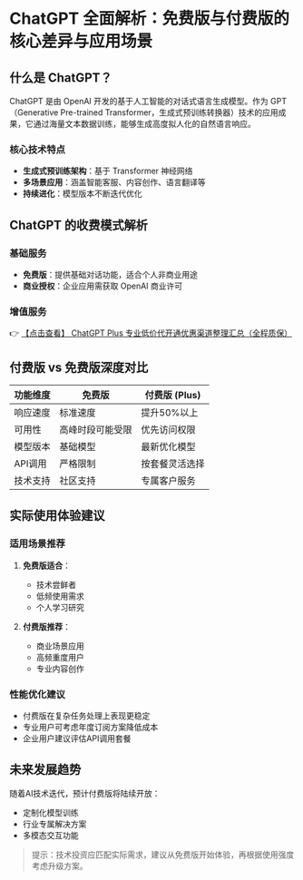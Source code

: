 # ChatGPT 全面解析：免费版与付费版的核心差异与应用场景

## 什么是 ChatGPT？

ChatGPT 是由 OpenAI 开发的基于人工智能的对话式语言生成模型。作为 GPT（Generative Pre-trained Transformer，生成式预训练转换器）技术的应用成果，它通过海量文本数据训练，能够生成高度拟人化的自然语言响应。

### 核心技术特点
- **生成式预训练架构**：基于 Transformer 神经网络
- **多场景应用**：涵盖智能客服、内容创作、语言翻译等
- **持续进化**：模型版本不断迭代优化

## ChatGPT 的收费模式解析

### 基础服务
- **免费版**：提供基础对话功能，适合个人非商业用途
- **商业授权**：企业应用需获取 OpenAI 商业许可

### 增值服务
👉 [【点击查看】 ChatGPT Plus 专业低价代开通优惠渠道整理汇总（全程质保）](https://bit.ly/DaiKai)

## 付费版 vs 免费版深度对比

| 功能维度       | 免费版                  | 付费版 (Plus)              |
|----------------|-------------------------|---------------------------|
| 响应速度       | 标准速度                | 提升50%以上               |
| 可用性         | 高峰时段可能受限        | 优先访问权限              |
| 模型版本       | 基础模型                | 最新优化模型              |
| API调用        | 严格限制                | 按套餐灵活选择            |
| 技术支持       | 社区支持                | 专属客户服务              |

## 实际使用体验建议

### 适用场景推荐
1. **免费版适合**：
   - 技术尝鲜者
   - 低频使用需求
   - 个人学习研究

2. **付费版推荐**：
   - 商业场景应用
   - 高频重度用户
   - 专业内容创作

### 性能优化建议
- 付费版在复杂任务处理上表现更稳定
- 专业用户可考虑年度订阅方案降低成本
- 企业用户建议评估API调用套餐

## 未来发展趋势
随着AI技术迭代，预计付费版将陆续开放：
- 定制化模型训练
- 行业专属解决方案
- 多模态交互功能

> 提示：技术投资应匹配实际需求，建议从免费版开始体验，再根据使用强度考虑升级方案。